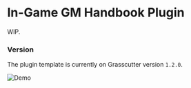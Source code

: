 # In-Game GM Handbook Plugin
WIP.

### Version
The plugin template is currently on Grasscutter version `1.2.0`.

![Demo](https://s3.oxy.my.id/public/files/idlook.gif)